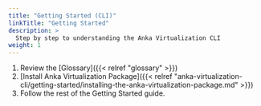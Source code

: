 ```yaml
---
title: "Getting Started (CLI)"
linkTitle: "Getting Started"
description: >
  Step by step to understanding the Anka Virtualization CLI
weight: 1
---
```


1. Review the [Glossary]({{< relref "glossary" >}})
2. [Install Anka Virtualization Package]({{< relref "anka-virtualization-cli/getting-started/installing-the-anka-virtualization-package.md" >}})
3. Follow the rest of the Getting Started guide.